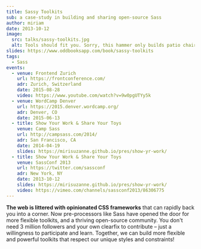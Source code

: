 ```yaml
---
title: Sassy Toolkits
sub: a case-study in building and sharing open-source Sass
author: miriam
date: 2013-10-12
image:
  src: talks/sassy-toolkits.jpg
  alt: Tools should fit you. Sorry, this hammer only builds patio chairs...
slides: https://www.oddbooksapp.com/book/sassy-toolkits
tags:
  - Sass
events:
  - venue: Frontend Zurich
    url: https://frontconference.com/
    adr: Zurich, Switzerland
    date: 2015-08-28
    video: https://www.youtube.com/watch?v=9w0pgUTYy5k
  - venue: WordCamp Denver
    url: https://2015.denver.wordcamp.org/
    adr: Denver, CO
    date: 2015-06-13
  - title: Show Your Work & Share Your Toys
    venue: Camp Sass
    url: http://campsass.com/2014/
    adr: San Francisco, CA
    date: 2014-04-19
    slides: https://mirisuzanne.github.io/pres/show-yr-work/
  - title: Show Your Work & Share Your Toys
    venue: SassConf 2013
    url: https://twitter.com/sassconf
    adr: New York, NY
    date: 2013-10-12
    slides: https://mirisuzanne.github.io/pres/show-yr-work/
    video: https://vimeo.com/channels/sassconf2013/86306775
---
```


**The web is littered with opinionated CSS frameworks**
that can rapidly back you into a corner.
Now pre-processors like Sass
have opened the door for more flexible toolkits,
and a thriving open-source community.
You don't need 3 million followers
and your own clearfix to contribute –
just a willingness to participate and learn.
Together, we can build more flexible and powerful toolkits
that respect our unique styles and constraints!
